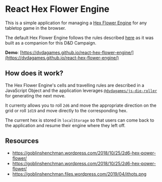 # React Hex Flower Engine

This is a simple application for managing a
[Hex Flower Engine](https://goblinshenchman.wordpress.com/2018/10/25/2d6-hex-power-flower/)
for any tabletop game in the browser.

The default Hex Flower Engine follows the rules described
[here](https://github.com/chrisman/skookums-and-dragons/wiki/House-rules#weather)
as it was built as a companion for this D&D Campaign.

**Demo**: [https://dvdagames.github.io/react-hex-flower-engine/](https://dvdagames.github.io/react-hex-flower-engine/)

## How does it work?

The Hex Flower Engine's cells and travelling rules are described in a JavaScript
Object and the application leverages
[`@dvdagames/js-die-roller`](https://github.com/DVDAGames/js-die-roller) for
generating the next move.

It currenty allows you to roll `2d6` and move the appropriate direction on the
grid or roll `1d19` and move directly to the corresponding hex.

The current hex is stored in `localStorage` so that users can come back to the
application and resume their engine where they left off.

## Resources

- https://goblinshenchman.wordpress.com/2018/10/25/2d6-hex-power-flower/
- https://goblinshenchman.wordpress.com/2018/10/25/2d6-hex-power-flower/
- https://goblinshenchman.files.wordpress.com/2019/04/ithots.png
